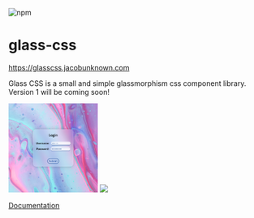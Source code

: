 ![npm](https://img.shields.io/npm/v/@jacobunknown/glass-css)
# glass-css

https://glasscss.jacobunknown.com

Glass CSS is a small and simple glassmorphism css component library.
Version 1 will be coming soon!

<a href="https://glasscss.jacobunknown.com/demos/demo-1.html"><img src="screenshots/demo-1.png" width="35%"></a>
<a href="https://glasscss.jacobunknown.com/demos/demo-2.html"><img src="screenshots/demo-2.png" width="35%"></a>

<a href="https://github.com/jacobunknown/glass-css/wiki">Documentation<a>
